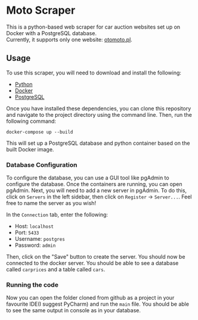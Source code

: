 # Moto Scraper

This is a python-based web scraper for car auction websites set up on Docker with a PostgreSQL database.<br>
Currently, it supports only one website: [otomoto.pl](https://otomoto.pl).

## Usage

To use this scraper, you will need to download and install the following:

- [Python](https://www.python.org/downloads/)
- [Docker](https://www.docker.com/products/docker-desktop/)
- [PostgreSQL](https://www.postgresql.org/download/)

Once you have installed these dependencies, you can clone this repository and navigate to the project directory using the command line. Then, run the following command:

`docker-compose up --build`

This will set up a PostgreSQL database and python container based on the built Docker image.

### Database Configuration

To configure the database, you can use a GUI tool like pgAdmin to configure the database. Once the containers are running, you can open pgAdmin.
Next, you will need to add a new server in pgAdmin. To do this, click on `Servers` in the left sidebar, then click on `Register` -> `Server...`.
Feel free to name the server as you wish! 

In the `Connection` tab, enter the following:

- Host: `localhost`
- Port: `5433`
- Username: `postgres`
- Password: `admin`

Then, click on the "Save" button to create the server. You should now be connected to the docker server. You should be able to see a database called `carprices` and a table called `cars`.

### Running the code

Now you can open the folder cloned from github as a project in your favourite IDE(I suggest PyCharm) and run the `main` file.
You should be able to see the same output in console as in your database.  

